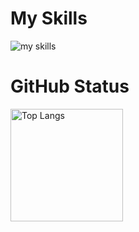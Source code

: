 <h1>My Skills</h1>
<img alt="my skills" src="https://skillicons.dev/icons?&perline=7&i=ae,blender,bootstrap,cloudflare,codepen,css,discord,docker,firebase,github,heroku,html,ai,js,jquery,p5js,php,pr,ruby,vercel" />

<h1>GitHub Status</h1>
<p align="left">
<img alt="Top Langs" height="180px"src="https://github-readme-stats.vercel.app/api/top-langs/?username=bearpoohkanayan&layout=compact">
<!-- <img alt="readme.pet" src="https://readme.pet/api?username=bearpoohkanayan" /> -->
</p>
